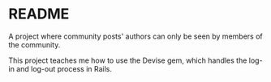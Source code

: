 # README

A project where community posts' authors can only be seen by members of the community.

This project teaches me how to use the Devise gem, which handles the log-in and log-out process in Rails.